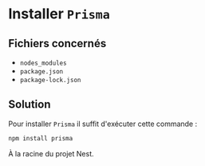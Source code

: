 # Installer `Prisma`

## Fichiers concernés

- `nodes_modules`
- `package.json`
- `package-lock.json`

## Solution

Pour installer `Prisma` il suffit d'exécuter cette commande :

```sh
npm install prisma
```

À la racine du projet Nest.